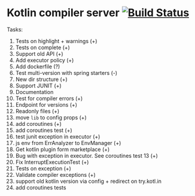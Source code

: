 # Kotlin compiler server [![Build Status](https://travis-ci.com/AlexanderPrendota/kotlin-compiler-server.svg?branch=master)](https://travis-ci.com/AlexanderPrendota/kotlin-compiler-server)

Tasks:

1) Tests on highlight + warnings (+)
2) Tests on complete (+)
3) Support old API (+)
4) Add executor policy (+)
5) Add dockerfile (?)
6) Test multi-version with spring starters (-)
7) New dir structure (+)
8) Support JUNIT (+)
9) Documentation
10) Test for compiler errors (+)
12) Endpoint for versions (+)
13) Readonly files (+)
14) move `lib` to  config props (+)
15) add coroutines (+)
16) add coroutines test (+)
17) test junit exception in executor (+)
18) js env from ErrAnalyzer to EnvManager (+)
19) Get kotlin plugin form marketplace (+)
20) Bug with exception in executor. See coroutines test 13 (+)
21) Fix InterruptExecutionTest (+)
22) Tests on exception (+)
23) Validate compiler exceptions (+)
24) support old kotlin version via config + redirect on try.kotl.in
25) add coroutines tests